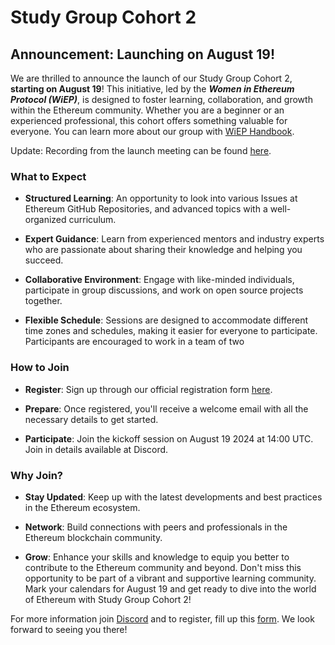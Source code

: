 # Study Group Cohort 2 

## Announcement: Launching on August 19!
We are thrilled to announce the launch of our Study Group Cohort 2, **starting on August 19**! This initiative, led by the ***Women in Ethereum Protocol (WiEP)***, is designed to foster learning, collaboration, and growth within the Ethereum community. Whether you are a beginner or an experienced professional, this cohort offers something valuable for everyone. You can learn more about our group with [WiEP Handbook](https://hackmd.io/@poojaranjan/WiEPHandbook). 

Update: Recording from the launch meeting can be found [here](https://youtu.be/GOh9Befu64c). 

### What to Expect
* **Structured Learning**: An opportunity to look into various Issues at Ethereum GitHub Repositories, and advanced topics with a well-organized curriculum.

* **Expert Guidance**: Learn from experienced mentors and industry experts who are passionate about sharing their knowledge and helping you succeed.

* **Collaborative Environment**: Engage with like-minded individuals, participate in group discussions, and work on open source projects together.

* **Flexible Schedule**: Sessions are designed to accommodate different time zones and schedules, making it easier for everyone to participate. Participants are encouraged to work in a team of two 

### How to Join

* **Register**: Sign up through our official registration form [here](https://forms.gle/QHzLKjX1Mv9scUpk8).

* **Prepare**: Once registered, you'll receive a welcome email with all the necessary details to get started.

* **Participate**: Join the kickoff session on August 19 2024 at 14:00 UTC. Join in details available at Discord. 

### Why Join?
* **Stay Updated**: Keep up with the latest developments and best practices in the Ethereum ecosystem.

* **Network**: Build connections with peers and professionals in the Ethereum blockchain community.

* **Grow**: Enhance your skills and knowledge to equip you better to contribute to the Ethereum community and beyond.
Don't miss this opportunity to be part of a vibrant and supportive learning community. Mark your calendars for August 19 and get ready to dive into the world of Ethereum with Study Group Cohort 2!

For more information join [Discord](https://discord.gg/JvEVfKBY6W) and to register, fill up this [form](https://forms.gle/QHzLKjX1Mv9scUpk8). We look forward to seeing you there!

